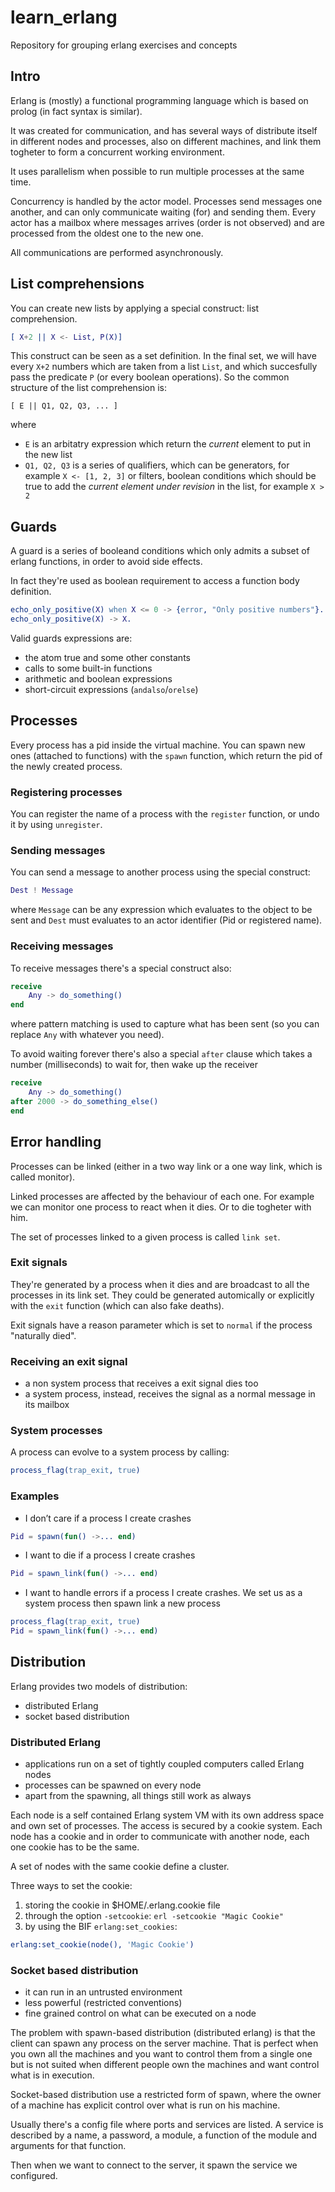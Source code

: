 # learn_erlang

Repository for grouping erlang exercises and concepts

## Intro

Erlang is (mostly) a functional programming language which is based on prolog (in fact syntax is similar).

It was created for communication, and has several ways of distribute itself in different nodes and processes, also on different machines, and link them togheter to form a concurrent working environment.

It uses parallelism when possible to run multiple processes at the same time.

Concurrency is handled by the actor model. Processes send messages one another, and can only communicate waiting (for) and sending them. Every actor has a mailbox where messages arrives (order is not observed) and are processed from the oldest one to the new one.

All communications are performed asynchronously.

## List comprehensions

You can create new lists by applying a special construct: list comprehension.

```erlang
[ X+2 || X <- List, P(X)]
```

This construct can be seen as a set definition. In the final set, we will have every `X+2` numbers which are taken from a list `List`, and which succesfully pass the predicate `P` (or every boolean operations). So the common structure of the list comprehension is:

`[ E || Q1, Q2, Q3, ... ]`

where

- `E` is an arbitatry expression which return the *current* element to put in the new list
- `Q1, Q2, Q3` is a series of qualifiers, which can be generators, for example `X <- [1, 2, 3]` or filters, boolean conditions which should be true to add the *current element under revision* in the list, for example `X > 2`

## Guards

A guard is a series of booleand conditions which only admits a subset of erlang functions, in order to avoid side effects.

In fact they're used as boolean requirement to access a function body definition.

```erlang
echo_only_positive(X) when X <= 0 -> {error, "Only positive numbers"}.
echo_only_positive(X) -> X.
```

Valid guards expressions are:

- the atom true and some other constants
- calls to some built-in functions
- arithmetic and boolean expressions
- short-circuit expressions (`andalso`/`orelse`)

## Processes

Every process has a pid inside the virtual machine. You can spawn new ones (attached to functions) with the `spawn` function, which return the pid of the newly created process.

### Registering processes

You can register the name of a process with the `register` function, or undo it by using `unregister`.

### Sending messages

You can send a message to another process using the special construct:

```erlang
Dest ! Message
```

where `Message` can be any expression which evaluates to the object to be sent and `Dest` must evaluates to an actor identifier (Pid or registered name).

### Receiving messages

To receive messages there's a special construct also:

```erlang
receive
    Any -> do_something()
end
```

where pattern matching is used to capture what has been sent (so you can replace `Any` with whatever you need).

To avoid waiting forever there's also a special `after` clause which takes a number (milliseconds) to wait for, then wake up the receiver

```erlang
receive
    Any -> do_something()
after 2000 -> do_something_else()
end
```

## Error handling

Processes can be linked (either in a two way link or a one way link, which is called monitor).

Linked processes are affected by the behaviour of each one. For example we can monitor one process to react when it dies. Or to die togheter with him.

The set of processes linked to a given process is called `link set`.

### Exit signals

They're generated by a process when it dies and are broadcast to all the processes in its link set. They could be generated automically or explicitly with the `exit` function (which can also fake deaths).

Exit signals have a reason parameter which is set to `normal` if the process "naturally died".

### Receiving an exit signal

- a non system process that receives a exit signal dies too
- a system process, instead, receives the signal as a normal message in its mailbox

### System processes

A process can evolve to a system process by calling:

```erlang
process_flag(trap_exit, true)
```

### Examples

- I don’t care if a process I create crashes

```erlang
Pid = spawn(fun() ->... end)
```

- I want to die if a process I create crashes

```erlang
Pid = spawn_link(fun() ->... end)
```

- I want to handle errors if a process I create crashes. We  set us as a system process then spawn link a new process

```erlang
process_flag(trap_exit, true)
Pid = spawn_link(fun() ->... end)
```

## Distribution

Erlang provides two models of distribution:

- distributed Erlang
- socket based distribution

### Distributed Erlang

- applications run on a set of tightly coupled computers called Erlang nodes
- processes can be spawned on every node
- apart from the spawning, all things still work as always

Each node is a self contained Erlang system VM with its own address space and own set of processes. The access is secured by a cookie system. Each node has a cookie and in order to communicate with another node, each one cookie has to be the same.

A set of nodes with the same cookie define a cluster.

Three ways to set the cookie:

1. storing the cookie in $HOME/.erlang.cookie file
2. through the option `-setcookie`: `erl -setcookie "Magic Cookie"`
3. by using the BIF `erlang:set_cookies`:

```erlang
erlang:set_cookie(node(), 'Magic Cookie')
```

### Socket based distribution

- it can run in an untrusted environment
- less powerful (restricted conventions)
- fine grained control on what can be executed on a node

The problem with spawn-based distribution (distributed erlang) is that the client can spawn any process on the server machine. That is perfect when you own all the machines and you want to control them from a single one but is not suited when different people own the machines and want control what is in execution.

Socket-based distribution use a restricted form of spawn, where the owner of a machine has explicit control over what is run on his machine.

Usually there's a config file where ports and services are listed. A service is described by a name, a password, a module, a function of the module and arguments for that function.

Then when we want to connect to the server, it spawn the service we configured.